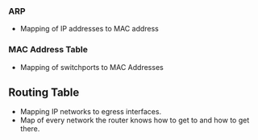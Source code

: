 ### ARP
- Mapping of IP addresses to MAC address

### MAC Address Table
- Mapping of switchports to MAC Addresses
## Routing Table
- Mapping IP networks to egress interfaces.
- Map of every network the router knows how to get to and how to get there.